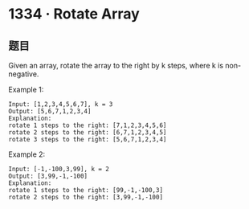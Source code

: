 # 1334 · Rotate Array

## 题目

Given an array, rotate the array to the right by k steps, where k is non-negative.

Example 1:

	Input: [1,2,3,4,5,6,7], k = 3
	Output: [5,6,7,1,2,3,4]
	Explanation:
	rotate 1 steps to the right: [7,1,2,3,4,5,6]
	rotate 2 steps to the right: [6,7,1,2,3,4,5]
	rotate 3 steps to the right: [5,6,7,1,2,3,4]
Example 2:

	Input: [-1,-100,3,99], k = 2
	Output: [3,99,-1,-100]
	Explanation: 
	rotate 1 steps to the right: [99,-1,-100,3]
	rotate 2 steps to the right: [3,99,-1,-100]


